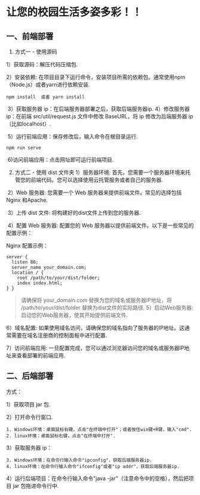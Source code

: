 

# 让您的校园生活多姿多彩！！



## 一、前端部署

1. 方式一 - 使用源码

  1）获取源码：解压代码压缩包.

  2）安装依赖: 在项目目录下运行命令，安装项目所需的依赖包。通常使用npm（Node.js）或者yarn进行依赖安装.

```plain
npm install  或者 yarn install
```
​	3）获取服务器 ip：在后端服务器部署之后，获取后端服务器ip.
​	4）修改服务器 ip：在前端 src/util/request.js 文件中修改 BaseURL，将 ip 修改为后端服务器 ip（比如localhost）.

​	5）运行前端应用：保存修改后，输入命令在根目录运行.

```plain
npm run serve
```
​	6)访问前端应用：点击网址即可运行前端项目.

2. 方式二 - 使用 dist 文件夹
1）服务器环境: 首先，您需要一个服务器环境来托管您的前端代码。您可以选择使用云托管服务或者自己的服务器.

​	2）Web 服务器: 您需要一个 Web 服务器来提供前端文件。常见的选择包括 Nginx 和Apache.

​	3）上传 dist 文件: 将构建好的dist文件上传到您的服务器.

​	4）配置 Web 服务器: 配置您的 Web 服务器以提供前端文件。以下是一些常见的配置示例：

Nginx 配置示例：

```plain
server {     
  listen 80;    
  server_name your_domain.com;      
  location / {         
    root /path/to/your/dist/folder;         
    index index.html;    
} } 
```
>请确保将 your_domain.com 替换为您的域名或服务器IP地址，将 /path/to/your/dist/folder 替换为dist文件的实际路径.
5）启动Web服务器: 启动您的Web服务器，使其开始提供前端文件.

6）域名配置: 如果使用域名访问，请确保您的域名指向了服务器的IP地址。这通常需要在域名注册商的控制面板中进行配置.

7）访问前端应用: 一旦配置完成，您可以通过浏览器访问您的域名或服务器IP地址来查看部署的前端应用.

## 二、后端部署

方式：

1）获取项目 jar 包.

2）打开命令行窗口.

    1. Windows环境：桌面鼠标右键，点击"在终端中打开"；或者按住win键+R键，输入"cmd".
    2. linux环境：桌面鼠标右键，点击"在终端中打开".
3）获取服务器 ip：

    3. Windows环境：在命令行输入命令"ipconfig"，获取后端服务器ip.
    4. linux环境：在命令行输入命令"ifconfig"或者"ip addr"，获取后端服务器ip.
4）运行后端项目：在命令行输入命令"java -jar"（注意命令中的空格），然后把项目 jar 包拖进命令行中.

